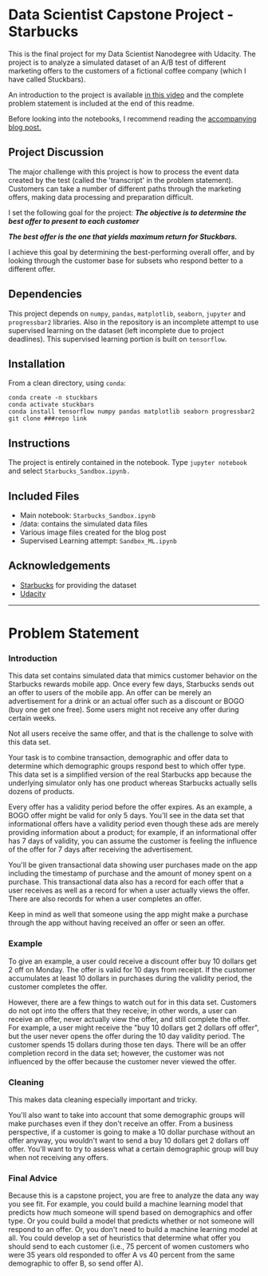 # Data Scientist Capstone Project - Starbucks

This is the final project for my Data Scientist Nanodegree with Udacity.  The project is to analyze a simulated dataset of an A/B test of different marketing offers to the customers of a fictional coffee company (which I have called Stuckbars).

An introduction to the project is available [in this video](https://www.youtube.com/watch?v=bq-H7M5BU3U) and the complete problem statement is included at the end of this readme.

Before looking into the notebooks, I recommend reading the [accompanying blog post.](https://chapman-mcdaniel.medium.com/playing-in-starbucks-sandbox-b8937293fa78)

## Project Discussion

The major challenge with this project is how to process the event data created by the test (called the 'transcript' in the problem statement).  Customers can take a number of different paths through the marketing offers, making data processing and preparation difficult.

I set the following goal for the project:
_**The objective is to determine the best offer to present to each customer**_

_**The best offer is the one that yields maximum return for Stuckbars.**_

I achieve this goal by determining the best-performing overall offer, and by looking through the customer base for subsets who respond better to a different offer.

## Dependencies

This project depends on `numpy`, `pandas`, `matplotlib`, `seaborn`, `jupyter` and `progressbar2` libraries.  Also in the repository is an incomplete attempt to use supervised learning on the dataset (left incomplete due to project deadlines).  This supervised learning portion is built on `tensorflow`.

## Installation

From a clean directory, using `conda`:

```
conda create -n stuckbars
conda activate stuckbars
conda install tensorflow numpy pandas matplotlib seaborn progressbar2
git clone ###repo link
```

## Instructions

The project is entirely contained in the notebook.  Type `jupyter notebook` and select `Starbucks_Sandbox.ipynb.`

## Included Files

- Main notebook: `Starbucks_Sandbox.ipynb`
- /data: contains the simulated data files
- Various image files created for the blog post
- Supervised Learning attempt: `Sandbox_ML.ipynb`

## Acknowledgements

- [Starbucks](www.starbucks.com) for providing the dataset
- [Udacity](www.udacity.com)

------------------------------

# Problem Statement

### Introduction

This data set contains simulated data that mimics customer behavior on the Starbucks rewards mobile app. Once every few days, Starbucks sends out an offer to users of the mobile app. An offer can be merely an advertisement for a drink or an actual offer such as a discount or BOGO (buy one get one free). Some users might not receive any offer during certain weeks.

Not all users receive the same offer, and that is the challenge to solve with this data set.

Your task is to combine transaction, demographic and offer data to determine which demographic groups respond best to which offer type. This data set is a simplified version of the real Starbucks app because the underlying simulator only has one product whereas Starbucks actually sells dozens of products.

Every offer has a validity period before the offer expires. As an example, a BOGO offer might be valid for only 5 days. You'll see in the data set that informational offers have a validity period even though these ads are merely providing information about a product; for example, if an informational offer has 7 days of validity, you can assume the customer is feeling the influence of the offer for 7 days after receiving the advertisement.

You'll be given transactional data showing user purchases made on the app including the timestamp of purchase and the amount of money spent on a purchase. This transactional data also has a record for each offer that a user receives as well as a record for when a user actually views the offer. There are also records for when a user completes an offer.

Keep in mind as well that someone using the app might make a purchase through the app without having received an offer or seen an offer.

### Example

To give an example, a user could receive a discount offer buy 10 dollars get 2 off on Monday. The offer is valid for 10 days from receipt. If the customer accumulates at least 10 dollars in purchases during the validity period, the customer completes the offer.

However, there are a few things to watch out for in this data set. Customers do not opt into the offers that they receive; in other words, a user can receive an offer, never actually view the offer, and still complete the offer. For example, a user might receive the "buy 10 dollars get 2 dollars off offer", but the user never opens the offer during the 10 day validity period. The customer spends 15 dollars during those ten days. There will be an offer completion record in the data set; however, the customer was not influenced by the offer because the customer never viewed the offer.

### Cleaning

This makes data cleaning especially important and tricky.

You'll also want to take into account that some demographic groups will make purchases even if they don't receive an offer. From a business perspective, if a customer is going to make a 10 dollar purchase without an offer anyway, you wouldn't want to send a buy 10 dollars get 2 dollars off offer. You'll want to try to assess what a certain demographic group will buy when not receiving any offers.

### Final Advice

Because this is a capstone project, you are free to analyze the data any way you see fit. For example, you could build a machine learning model that predicts how much someone will spend based on demographics and offer type. Or you could build a model that predicts whether or not someone will respond to an offer. Or, you don't need to build a machine learning model at all. You could develop a set of heuristics that determine what offer you should send to each customer (i.e., 75 percent of women customers who were 35 years old responded to offer A vs 40 percent from the same demographic to offer B, so send offer A).
